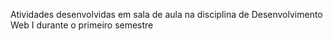 Atividades desenvolvidas em sala de aula na disciplina de Desenvolvimento Web I durante o primeiro semestre
